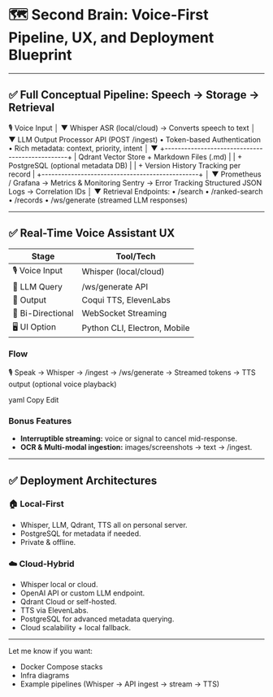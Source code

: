 # 🗺️ Second Brain: Voice-First Pipeline, UX, and Deployment Blueprint

---

## ✅ Full Conceptual Pipeline: Speech → Storage → Retrieval

🎙️ Voice Input
│
▼
Whisper ASR (local/cloud)
→ Converts speech to text
│
▼
LLM Output Processor API (POST /ingest)
• Token-based Authentication
• Rich metadata: context, priority, intent
│
▼
+------------------------------------------------+
| Qdrant Vector Store + Markdown Files (.md) |
| + PostgreSQL (optional metadata DB) |
| + Version History Tracking per record |
+------------------------------------------------+
│
▼
Prometheus / Grafana → Metrics & Monitoring
Sentry → Error Tracking
Structured JSON Logs → Correlation IDs
│
▼
Retrieval Endpoints:
• /search
• /ranked-search
• /records
• /ws/generate (streamed LLM responses)

---

## ✅ Real-Time Voice Assistant UX

| Stage               | Tool/Tech              |
|---------------------|------------------------|
| 🎙️ Voice Input      | Whisper (local/cloud)  |
| 🧠 LLM Query        | /ws/generate API       |
| 💬 Output           | Coqui TTS, ElevenLabs  |
| 📡 Bi-Directional   | WebSocket Streaming    |
| 🖥️ UI Option        | Python CLI, Electron, Mobile |

### Flow
🎙️ Speak → Whisper → /ingest
→ /ws/generate → Streamed tokens
→ TTS output (optional voice playback)

yaml
Copy
Edit

### Bonus Features
- **Interruptible streaming:** voice or signal to cancel mid-response.
- **OCR & Multi-modal ingestion:** images/screenshots → text → /ingest.

---

## ✅ Deployment Architectures

### 🏠 Local-First
- Whisper, LLM, Qdrant, TTS all on personal server.
- PostgreSQL for metadata if needed.
- Private & offline.

### ☁️ Cloud-Hybrid
- Whisper local or cloud.
- OpenAI API or custom LLM endpoint.
- Qdrant Cloud or self-hosted.
- TTS via ElevenLabs.
- PostgreSQL for advanced metadata querying.
- Cloud scalability + local fallback.

---

Let me know if you want:
- Docker Compose stacks
- Infra diagrams
- Example pipelines (Whisper → API ingest → stream → TTS)
